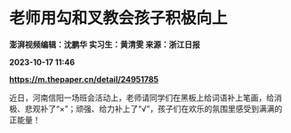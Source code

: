 # 老师用勾和叉教会孩子积极向上
**澎湃视频编辑：沈鹏华 实习生：黄清雯 来源：浙江日报**

**2023-10-17 11:46**

**https://m.thepaper.cn/detail/24951785**

近日，河南信阳一场班会活动上，老师请同学们在黑板上给词语补上笔画，给消极、悲观补了“×”；顽强、给力补上了“√”，孩子们在欢乐的氛围里感受到满满的正能量！